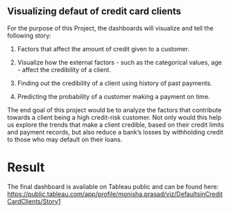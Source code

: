 ## Visualizing defaut of credit card clients

For the purpose of this Project, the dashboards will visualize and tell the following story:

1. Factors that affect the amount of credit given to a customer.
   
2. Visualize how the external factors - such as the categorical values, age - affect the
credibility of a client.

3. Finding out the credibility of a client using history of past payments.
   
4. Predicting the probability of a customer making a payment on time.
   
The end goal of this project would be to analyze the factors that contribute towards a client being a high credit-risk customer. Not only would this help us explore the trends that make a client credible, based on their credit limits and payment records, but also reduce a bank’s losses by withholding credit to those who may default on their loans.

# Result 

The final dashboard is available on Tableau public and can be found here: https://public.tableau.com/app/profile/monisha.prasad/viz/DefaultsinCreditCardClients/Story1
